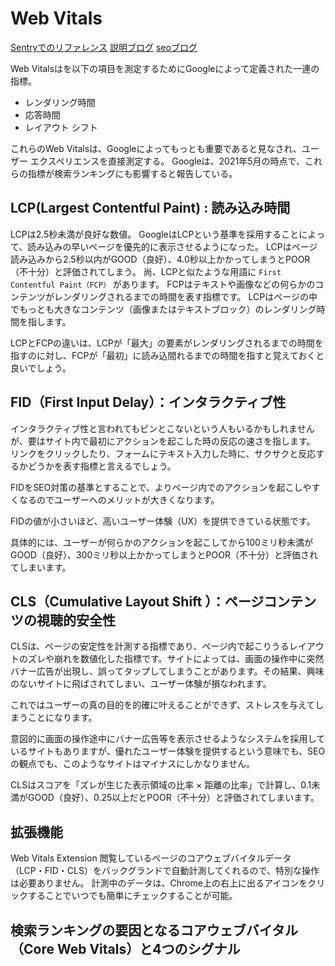 # Web Vitals

[Sentryでのリファレンス](https://docs.sentry.io/product/performance/web-vitals/)
[説明ブログ](https://www.suzukikenichi.com/blog/web-vitals-chrome-extension-is-now-available-on-web-store/)
[seoブログ](https://gmotech.jp/semlabo/seo/blog/core-web-vitals/)

Web Vitalsはを以下の項目を測定するためにGoogleによって定義された一連の指標。

- レンダリング時間
- 応答時間
- レイアウト シフト

これらのWeb Vitalsは、Googleによってもっとも重要であると見なされ、ユーザー エクスペリエンスを直接測定する。
Googleは、2021年5月の時点で、これらの指標が検索ランキングにも影響すると報告している。

## LCP(Largest Contentful Paint) : 読み込み時間

LCPは2.5秒未満が良好な数値。
GoogleはLCPという基準を採用することによって、読み込みの早いページを優先的に表示させるようになった。
LCPはページ読み込みから2.5秒以内がGOOD（良好）、4.0秒以上かかってしまうとPOOR（不十分）と評価されてしまう。
尚、LCPと似たような用語に `First Contentful Paint（FCP）` があります。
FCPはテキストや画像などの何らかのコンテンツがレンダリングされるまでの時間を表す指標です。
LCPはページの中でもっとも大きなコンテンツ（画像またはテキストブロック）のレンダリング時間を指します。

LCPとFCPの違いは、LCPが「最大」の要素がレンダリングされるまでの時間を指すのに対し、FCPが「最初」に読み込間れるまでの時間を指すと覚えておくと良いでしょう。

## FID（First Input Delay）：インタラクティブ性

インタラクティブ性と言われてもピンとこないという人もいるかもしれませんが、要はサイト内で最初にアクションを起こした時の反応の速さを指します。
リンクをクリックしたり、フォームにテキスト入力した時に、サクサクと反応するかどうかを表す指標と言えるでしょう。

FIDをSEO対策の基準とすることで、よりページ内でのアクションを起こしやすくなるのでユーザーへのメリットが大きくなります。

FIDの値が小さいほど、高いユーザー体験（UX）を提供できている状態です。

具体的には、ユーザーが何らかのアクションを起こしてから100ミリ秒未満がGOOD（良好）、300ミリ秒以上かかってしまうとPOOR（不十分）と評価されてしまいます。

## CLS（Cumulative Layout Shift ）：ページコンテンツの視聴的安全性

CLSは、ページの安定性を計測する指標であり、ページ内で起こりうるレイアウトのズレや崩れを数値化した指標です。サイトによっては、画面の操作中に突然バナー広告が出現し、誤ってタップしてしまうことがあります。その結果、興味のないサイトに飛ばされてしまい、ユーザー体験が損なわれます。

これではユーザーの真の目的を的確に叶えることができず、ストレスを与えてしまうことになります。

意図的に画面の操作途中にバナー広告等を表示させるようなシステムを採用しているサイトもありますが、優れたユーザー体験を提供するという意味でも、SEOの観点でも、このようなサイトはマイナスにしかなりません。

CLSはスコアを「ズレが生じた表示領域の比率 × 距離の比率」で計算し、0.1未満がGOOD（良好）、0.25以上だとPOOR（不十分）と評価されてしまいます。

## 拡張機能

Web Vitals Extension
閲覧しているページのコアウェブバイタルデータ（LCP・FID・CLS）をバックグランドで自動計測してくれるので、特別な操作は必要ありません。 計測中のデータは、Chrome上の右上に出るアイコンをクリックすることでいつでも簡単にチェックすることが可能。

## 検索ランキングの要因となるコアウェブバイタル（Core Web Vitals）と4つのシグナル
